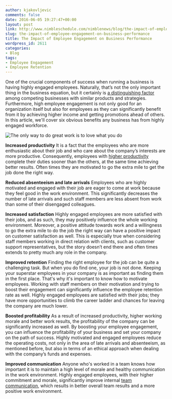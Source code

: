 ```yaml
---
author: kjakovljevic
comments: false
date: 2016-06-05 19:27:47+00:00
layout: post
link: http://www.nimbleschedule.com/nimblenews/blog/the-impact-of-employee-engagement-on-business-performance/
slug: the-impact-of-employee-engagement-on-business-performance
title: The Impact of Employee Engagement on Business Performance
wordpress_id: 2611
categories:
- Blog
tags:
- Employee Engagement
- Employee Retention
---
```


One of the crucial components of success when running a business is having highly engaged employees. Naturally, that’s not the only important thing in the business equation, but it certainly is [a distinguishing factor](http://www.gallup.com/businessjournal/163130/employee-engagement-drives-growth.aspx) among competing businesses with similar products and strategies. Furthermore, high employee engagement is not only good for an organization itself but also for employees as they can significantly benefit from it by achieving higher income and getting promotions ahead of others. In this article, we'll cover six obvious benefits any business has from highly engaged workforce.

![The only way to do great work is to love what you do](http://www.nimbleschedule.com/wp-content/uploads/2016/06/The-only-way-to-do-great-work-is-to-love-what-you-do.jpg)  
  
  


**Increased productivity**
It is a fact that the employees who are more enthusiastic about their job and who care about the company’s interests are more productive. Consequently, employees with [higher productivity](http://www.nimbleschedule.com/nimblenews/blog/how-to-increase-productivity/) complete their duties sooner than the others, at the same time achieving better results. Often times they are motivated to go the extra mile to get the job done the right way.

**Reduced absenteeism and late arrivals**
Employees who are highly motivated and engaged with their job are eager to come at work because they feel good in the work environment. This significantly decreases the number of late arrivals and such staff members are less absent from work than some of their disengaged colleagues.

**Increased satisfaction**
Highly engaged employees are more satisfied with their jobs, and as such, they may positively influence the whole working environment. Moreover, a positive attitude towards work and a willingness to go the extra mile to do the job the right way can have a positive impact on customer satisfaction as well. This is especially true when considering staff members working in direct relation with clients, such as customer support representatives, but the story doesn’t end there and often times extends to pretty much any role in the company.

**Improved retention**
Finding the right employee for the job can be quite a challenging task. But when you do find one, your job is not done. Keeping your superstar employees in your company is as important as finding them in the first place. That's why it's important to know how to motivate employees. Working with staff members on their motivation and trying to boost their engagement can significantly influence the employee retention rate as well. Highly engaged employees are satisfied with their jobs; they have more opportunities to climb the career ladder and chances for leaving the company are much lower. 

**Boosted profitability**
As a result of increased productivity, higher working morale and better work results, the profitability of the company can be significantly increased as well. By boosting your employee engagement, you can influence the profitability of your business and set your company on the path of success. Highly motivated and engaged employees reduce the operating costs, not only in the area of late arrivals and absenteeism, as mentioned before, but also in terms of an ethical approach when dealing with the company’s funds and expenses.

**Improved communication**
Anyone who's worked in a team knows how important it is to maintain a high level of morale and healthy communication in the work environment. Highly engaged employees, with their higher commitment and morale, significantly improve internal [team communication](http://www.nimbleschedule.com/nimblenews/product-news/tips-tricks/easy-and-effective-communication-tools/), which results in better overall team results and a more positive work environment.

